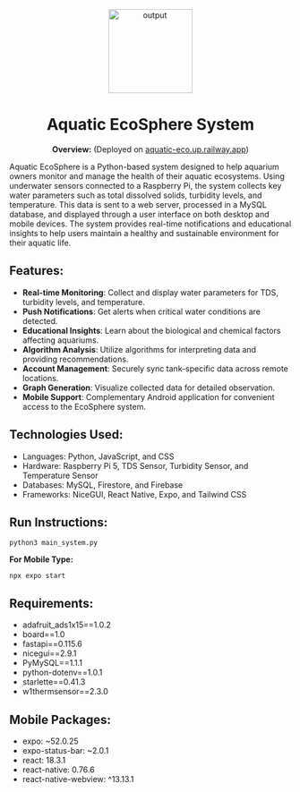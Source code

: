 <div align="center">
  <img src="https://github.com/user-attachments/assets/99fc8e51-f67f-48bd-ab13-1e6016b9be89" alt="output" width="150"/>
  <h1>Aquatic EcoSphere System</h1>
   <p><strong>Overview:</strong> (Deployed on <a href="https://aquatic-eco.up.railway.app/login">aquatic-eco.up.railway.app</a>)</p>
</div>

Aquatic EcoSphere is a Python-based system designed to help aquarium owners monitor and manage the health of their aquatic ecosystems. 
Using underwater sensors connected to a Raspberry Pi, the system collects key water parameters such as total dissolved solids, turbidity levels, and temperature. 
This data is sent to a web server, processed in a MySQL database, and displayed through a user interface on both desktop and mobile devices. 
The system provides real-time notifications and educational insights to help users maintain a healthy and sustainable environment for their aquatic life.

## Features:
- **Real-time Monitoring**: Collect and display water parameters for TDS, turbidity levels, and temperature.
- **Push Notifications**: Get alerts when critical water conditions are detected.
- **Educational Insights**: Learn about the biological and chemical factors affecting aquariums.
- **Algorithm Analysis**: Utilize algorithms for interpreting data and providing recommendations.
- **Account Management**: Securely sync tank-specific data across remote locations.
- **Graph Generation**: Visualize collected data for detailed observation.
- **Mobile Support**: Complementary Android application for convenient access to the EcoSphere system.

## Technologies Used:
- Languages: Python, JavaScript, and CSS
- Hardware: Raspberry Pi 5, TDS Sensor, Turbidity Sensor, and Temperature Sensor
- Databases: MySQL, Firestore, and Firebase
- Frameworks: NiceGUI, React Native, Expo, and Tailwind CSS
  
## Run Instructions:
```
python3 main_system.py
```
**For Mobile Type:** 
```
npx expo start
```

## Requirements:
- adafruit_ads1x15==1.0.2
- board==1.0
- fastapi==0.115.6
- nicegui==2.9.1
- PyMySQL==1.1.1
- python-dotenv==1.0.1
- starlette==0.41.3
- w1thermsensor==2.3.0

## Mobile Packages:
- expo: ~52.0.25
- expo-status-bar: ~2.0.1
- react: 18.3.1
- react-native: 0.76.6
- react-native-webview: ^13.13.1
